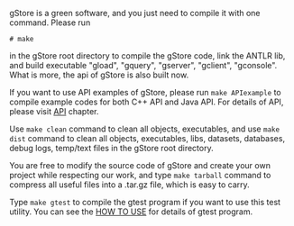 gStore is a green software, and you just need to compile it with one command. Please run

`# make` 

in the gStore root directory to compile the gStore code, link the ANTLR lib, and build executable "gload", "gquery", "gserver", "gclient", "gconsole". What is more, the api of gStore is also built now.

If you want to use API examples of gStore, please run `make APIexample` to compile example codes for both C++ API and Java API. For details of API, please visit [API](API.md) chapter.

Use `make clean` command to clean all objects, executables, and use `make dist` command to clean all objects, executables, libs, datasets, databases, debug logs, temp/text files in the gStore root directory.

You are free to modify the source code of gStore and create your own project while respecting our work, and type `make tarball` command to compress all useful files into a .tar.gz file, which is easy to carry.

Type `make gtest` to compile the gtest program if you want to use this test utility. You can see the [HOW TO USE](USAGE.md) for details of gtest program.

